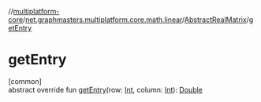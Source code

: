 //[multiplatform-core](../../../index.md)/[net.graphmasters.multiplatform.core.math.linear](../index.md)/[AbstractRealMatrix](index.md)/[getEntry](get-entry.md)

# getEntry

[common]\
abstract override fun [getEntry](get-entry.md)(row: [Int](https://kotlinlang.org/api/latest/jvm/stdlib/kotlin/-int/index.html), column: [Int](https://kotlinlang.org/api/latest/jvm/stdlib/kotlin/-int/index.html)): [Double](https://kotlinlang.org/api/latest/jvm/stdlib/kotlin/-double/index.html)
